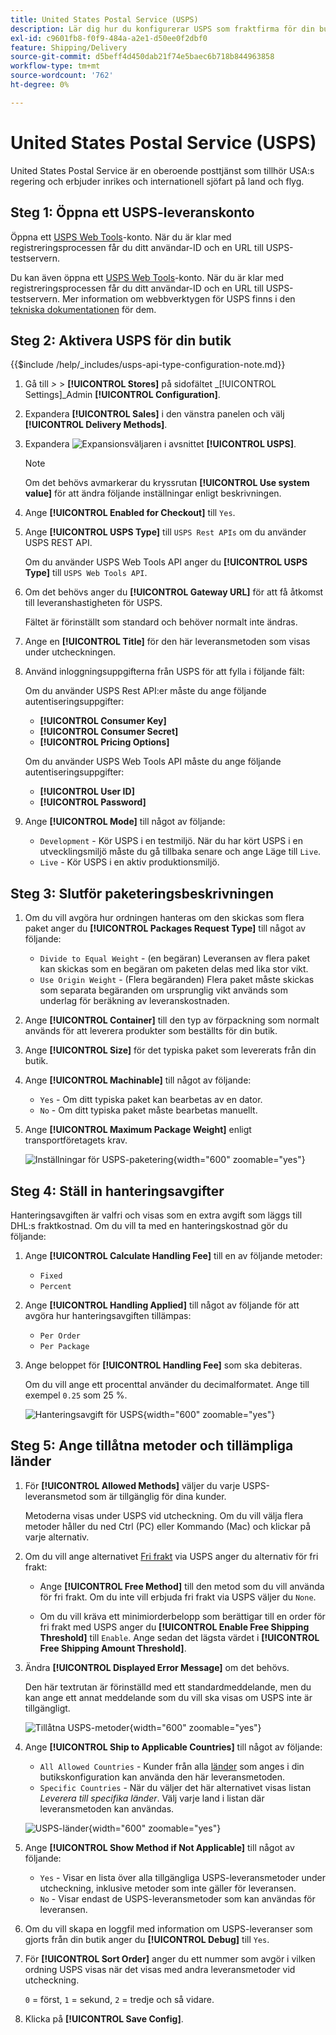 ```yaml
---
title: United States Postal Service (USPS)
description: Lär dig hur du konfigurerar USPS som fraktfirma för din butik.
exl-id: c9601fb8-f0f9-484a-a2e1-d50ee0f2dbf0
feature: Shipping/Delivery
source-git-commit: d5beff4d450dab21f74e5baec6b718b844963858
workflow-type: tm+mt
source-wordcount: '762'
ht-degree: 0%

---
```


# United States Postal Service (USPS)

United States Postal Service är en oberoende posttjänst som tillhör USA:s regering och erbjuder inrikes och internationell sjöfart på land och flyg.

## Steg 1: Öppna ett USPS-leveranskonto

Öppna ett [USPS Web Tools][1]-konto. När du är klar med registreringsprocessen får du ditt användar-ID och en URL till USPS-testservern.

Du kan även öppna ett [USPS Web Tools][1]-konto. När du är klar med registreringsprocessen får du ditt användar-ID och en URL till USPS-testservern. Mer information om webbverktygen för USPS finns i den [tekniska dokumentationen][2] för dem.

## Steg 2: Aktivera USPS för din butik

{{$include /help/_includes/usps-api-type-configuration-note.md}}

1. Gå till _>_ > **[!UICONTROL Stores]** på sidofältet _[!UICONTROL Settings]_Admin **[!UICONTROL Configuration]**.

1. Expandera **[!UICONTROL Sales]** i den vänstra panelen och välj **[!UICONTROL Delivery Methods]**.

1. Expandera ![Expansionsväljaren](../assets/icon-display-expand.png) i avsnittet **[!UICONTROL USPS]**.

   >[!NOTE]
   >
   >Om det behövs avmarkerar du kryssrutan **[!UICONTROL Use system value]** för att ändra följande inställningar enligt beskrivningen.

1. Ange **[!UICONTROL Enabled for Checkout]** till `Yes`.

1. Ange **[!UICONTROL USPS Type]** till `USPS Rest APIs` om du använder USPS REST API.

   Om du använder USPS Web Tools API anger du **[!UICONTROL USPS Type]** till `USPS Web Tools API`.

1. Om det behövs anger du **[!UICONTROL Gateway URL]** för att få åtkomst till leveranshastigheten för USPS.

   Fältet är förinställt som standard och behöver normalt inte ändras.

1. Ange en **[!UICONTROL Title]** för den här leveransmetoden som visas under utcheckningen.

1. Använd inloggningsuppgifterna från USPS för att fylla i följande fält:

   Om du använder USPS Rest API:er måste du ange följande autentiseringsuppgifter:

   - **[!UICONTROL Consumer Key]**
   - **[!UICONTROL Consumer Secret]**
   - **[!UICONTROL Pricing Options]**

   Om du använder USPS Web Tools API måste du ange följande autentiseringsuppgifter:

   - **[!UICONTROL User ID]**
   - **[!UICONTROL Password]**

1. Ange **[!UICONTROL Mode]** till något av följande:

   - `Development` - Kör USPS i en testmiljö. När du har kört USPS i en utvecklingsmiljö måste du gå tillbaka senare och ange Läge till `Live`.
   - `Live` - Kör USPS i en aktiv produktionsmiljö.

## Steg 3: Slutför paketeringsbeskrivningen

1. Om du vill avgöra hur ordningen hanteras om den skickas som flera paket anger du **[!UICONTROL Packages Request Type]** till något av följande:

   - `Divide to Equal Weight` - (en begäran) Leveransen av flera paket kan skickas som en begäran om paketen delas med lika stor vikt.
   - `Use Origin Weight` - (Flera begäranden) Flera paket måste skickas som separata begäranden om ursprunglig vikt används som underlag för beräkning av leveranskostnaden.

1. Ange **[!UICONTROL Container]** till den typ av förpackning som normalt används för att leverera produkter som beställts för din butik.

1. Ange **[!UICONTROL Size]** för det typiska paket som levererats från din butik.

1. Ange **[!UICONTROL Machinable]** till något av följande:

   - `Yes` - Om ditt typiska paket kan bearbetas av en dator.
   - `No` - Om ditt typiska paket måste bearbetas manuellt.

1. Ange **[!UICONTROL Maximum Package Weight]** enligt transportföretagets krav.

   ![Inställningar för USPS-paketering](../configuration-reference/sales/assets/delivery-methods-usps-packaging.png){width="600" zoomable="yes"}

## Steg 4: Ställ in hanteringsavgifter

Hanteringsavgiften är valfri och visas som en extra avgift som läggs till DHL:s fraktkostnad. Om du vill ta med en hanteringskostnad gör du följande:

1. Ange **[!UICONTROL Calculate Handling Fee]** till en av följande metoder:

   - `Fixed`
   - `Percent`

1. Ange **[!UICONTROL Handling Applied]** till något av följande för att avgöra hur hanteringsavgiften tillämpas:

   - `Per Order`
   - `Per Package`

1. Ange beloppet för **[!UICONTROL Handling Fee]** som ska debiteras.

   Om du vill ange ett procenttal använder du decimalformatet. Ange till exempel `0.25` som 25 %.

   ![Hanteringsavgift för USPS](../configuration-reference/sales/assets/delivery-methods-usps-handling-fee.png){width="600" zoomable="yes"}

## Steg 5: Ange tillåtna metoder och tillämpliga länder

1. För **[!UICONTROL Allowed Methods]** väljer du varje USPS-leveransmetod som är tillgänglig för dina kunder.

   Metoderna visas under USPS vid utcheckning. Om du vill välja flera metoder håller du ned Ctrl (PC) eller Kommando (Mac) och klickar på varje alternativ.

1. Om du vill ange alternativet [Fri frakt](shipping-free.md) via USPS anger du alternativ för fri frakt:

   - Ange **[!UICONTROL Free Method]** till den metod som du vill använda för fri frakt. Om du inte vill erbjuda fri frakt via USPS väljer du `None`.

   - Om du vill kräva ett minimiorderbelopp som berättigar till en order för fri frakt med USPS anger du **[!UICONTROL Enable Free Shipping Threshold]** till `Enable`. Ange sedan det lägsta värdet i **[!UICONTROL Free Shipping Amount Threshold]**.

1. Ändra **[!UICONTROL Displayed Error Message]** om det behövs.

   Den här textrutan är förinställd med ett standardmeddelande, men du kan ange ett annat meddelande som du vill ska visas om USPS inte är tillgängligt.

   ![Tillåtna USPS-metoder](../configuration-reference/sales/assets/delivery-methods-usps-allowed-methods.png){width="600" zoomable="yes"}

1. Ange **[!UICONTROL Ship to Applicable Countries]** till något av följande:

   - `All Allowed Countries` - Kunder från alla [länder](../getting-started/store-details.md#country-options) som anges i din butikskonfiguration kan använda den här leveransmetoden.
   - `Specific Countries` - När du väljer det här alternativet visas listan _Leverera till specifika länder_. Välj varje land i listan där leveransmetoden kan användas.

   ![USPS-länder](../configuration-reference/sales/assets/delivery-methods-usps-countries.png){width="600" zoomable="yes"}

1. Ange **[!UICONTROL Show Method if Not Applicable]** till något av följande:

   - `Yes` - Visar en lista över alla tillgängliga USPS-leveransmetoder under utcheckning, inklusive metoder som inte gäller för leveransen.
   - `No` - Visar endast de USPS-leveransmetoder som kan användas för leveransen.

1. Om du vill skapa en loggfil med information om USPS-leveranser som gjorts från din butik anger du **[!UICONTROL Debug]** till `Yes`.

1. För **[!UICONTROL Sort Order]** anger du ett nummer som avgör i vilken ordning USPS visas när det visas med andra leveransmetoder vid utcheckning.

   `0` = först, `1` = sekund, `2` = tredje och så vidare.

1. Klicka på **[!UICONTROL Save Config]**.

[1]: https://secure.shippingapis.com/registration/
[2]: https://www.usps.com/business/web-tools-apis/welcome.htm
